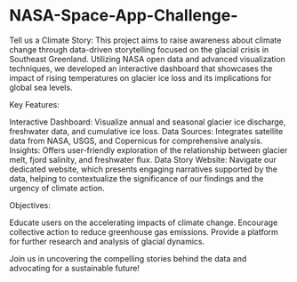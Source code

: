 # NASA-Space-App-Challenge-
Tell us a Climate Story:
This project aims to raise awareness about climate change through data-driven storytelling focused on the glacial crisis in Southeast Greenland. Utilizing NASA open data and advanced visualization techniques, we developed an interactive dashboard that showcases the impact of rising temperatures on glacier ice loss and its implications for global sea levels.

Key Features:

Interactive Dashboard: Visualize annual and seasonal glacier ice discharge, freshwater data, and cumulative ice loss.
Data Sources: Integrates satellite data from NASA, USGS, and Copernicus for comprehensive analysis.
Insights: Offers user-friendly exploration of the relationship between glacier melt, fjord salinity, and freshwater flux.
Data Story Website: Navigate our dedicated website, which presents engaging narratives supported by the data, helping to contextualize the significance 
of our findings and the urgency of climate action.

Objectives:

Educate users on the accelerating impacts of climate change.
Encourage collective action to reduce greenhouse gas emissions.
Provide a platform for further research and analysis of glacial dynamics.

Join us in uncovering the compelling stories behind the data and advocating for a sustainable future!
